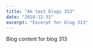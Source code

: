 ```yaml
---
title: "Ak test blogs 313"
date: "2024-12-31"
excerpt: "Excerpt for blog 313"
---
```


Blog content for blog 313